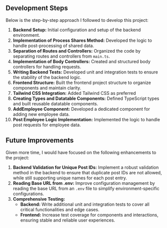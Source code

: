 ## Development Steps

Below is the step-by-step approach I followed to develop this project:

1. **Backend Setup:** Initial configuration and setup of the backend
   environment.
2. **Implementation of Process Shares Method:** Developed the logic to handle
   post-processing of shared data.
3. **Separation of Routes and Controllers:** Organized the code by separating
   routes and controllers from `main.ts`.
4. **Implementation of Body Controllers:** Created and structured body
   controllers for handling requests.
5. **Writing Backend Tests:** Developed unit and integration tests to ensure the
   stability of the backend logic.
6. **Frontend Structure:** Built the frontend project structure to organize
   components and maintain clarity.
7. **Tailwind CSS Integration:** Added Tailwind CSS as preferred
8. **Creating Types and Datatable Components:** Defined TypeScript types and
   built reusable datatable components.
9. **AddEmployee Component:** Developed a dedicated component for adding new
   employee data.
10. **Post Employee Logic Implementation:** Implemented the logic to handle post
    requests for employee data.

## Future Improvements

Given more time, I would have focused on the following enhancements to the
project:

1. **Backend Validation for Unique Post IDs:** Implement a robust validation
   method in the backend to ensure that duplicate post IDs are not allowed,
   while still supporting unique names for each post entry.
2. **Reading Base URL from .env:** Improve configuration management by reading
   the base URL from an `.env` file to simplify environment-specific
   configurations.
3. **Comprehensive Testing:**
   - **Backend:** Write additional unit and integration tests to cover all
     critical functionalities and edge cases.
   - **Frontend:** Increase test coverage for components and interactions,
     ensuring stable and reliable user experiences.
